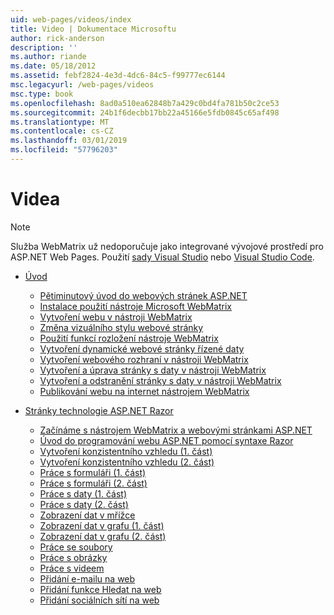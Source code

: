 ```yaml
---
uid: web-pages/videos/index
title: Video | Dokumentace Microsoftu
author: rick-anderson
description: ''
ms.author: riande
ms.date: 05/18/2012
ms.assetid: febf2824-4e3d-4dc6-84c5-f99777ec6144
msc.legacyurl: /web-pages/videos
msc.type: book
ms.openlocfilehash: 8ad0a510ea62848b7a429c0bd4fa781b50c2ce53
ms.sourcegitcommit: 24b1f6decbb17bb22a45166e5fdb0845c65af498
ms.translationtype: MT
ms.contentlocale: cs-CZ
ms.lasthandoff: 03/01/2019
ms.locfileid: "57796203"
---
```

<a name="videos"></a>Videa
====================

> [!NOTE] 
> Služba WebMatrix už nedoporučuje jako integrované vývojové prostředí pro ASP.NET Web Pages. Použití [sady Visual Studio](xref:aspnet/web-pages/overview/getting-started/program-asp-net-web-pages-in-visual-studio) nebo [Visual Studio Code](https://code.visualstudio.com/).

- [Úvod](introduction/index.md)

    - [Pětiminutový úvod do webových stránek ASP.NET](introduction/5-minute-introduction-to-aspnet-web-pages.md)
    - [Instalace použití nástroje Microsoft WebMatrix](introduction/install-and-use-the-microsoft-webmatrix-tool.md)
    - [Vytvoření webu v nástroji WebMatrix](introduction/create-a-website-using-webmatrix.md)
    - [Změna vizuálního stylu webové stránky](introduction/change-the-visual-style-of-a-web-page.md)
    - [Použití funkcí rozložení nástroje WebMatrix](introduction/use-the-layout-features-in-webmatrix.md)
    - [Vytvoření dynamické webové stránky řízené daty](introduction/create-a-data-driven-dynamic-web-page.md)
    - [Vytvoření webového rozhraní v nástroji WebMatrix](introduction/create-a-web-interface-in-webmatrix.md)
    - [Vytvoření a úprava stránky s daty v nástroji WebMatrix](introduction/create-an-edit-data-page-in-webmatrix.md)
    - [Vytvoření a odstranění stránky s daty v nástroji WebMatrix](introduction/create-a-delete-data-page-in-webmatrix.md)
    - [Publikování webu na internet nástrojem WebMatrix](introduction/publish-a-website-to-the-internet-using-webmatrix.md)
- [Stránky technologie ASP.NET Razor](aspnet-razor-pages/index.md)

    - [Začínáme s nástrojem WebMatrix a webovými stránkami ASP.NET](aspnet-razor-pages/getting-started-with-webmatrix-and-aspnet-web-pages.md)
    - [Úvod do programování webu ASP.NET pomocí syntaxe Razor](aspnet-razor-pages/introduction-to-aspnet-web-programming-using-the-razor-syntax.md)
    - [Vytvoření konzistentního vzhledu (1. část)](aspnet-razor-pages/creating-a-consistent-look-part-1.md)
    - [Vytvoření konzistentního vzhledu (2. část)](aspnet-razor-pages/creating-a-consistent-look-part-2.md)
    - [Práce s formuláři (1. část)](aspnet-razor-pages/working-with-forms-part-1.md)
    - [Práce s formuláři (2. část)](aspnet-razor-pages/working-with-forms-part-2.md)
    - [Práce s daty (1. část)](aspnet-razor-pages/working-with-data-part-1.md)
    - [Práce s daty (2. část)](aspnet-razor-pages/working-with-data-part-2.md)
    - [Zobrazení dat v mřížce](aspnet-razor-pages/displaying-data-in-a-grid.md)
    - [Zobrazení dat v grafu (1. část)](aspnet-razor-pages/displaying-data-in-a-chart-part-1.md)
    - [Zobrazení dat v grafu (2. část)](aspnet-razor-pages/displaying-data-in-a-chart-part-2.md)
    - [Práce se soubory](aspnet-razor-pages/working-with-files.md)
    - [Práce s obrázky](aspnet-razor-pages/working-with-images.md)
    - [Práce s videem](aspnet-razor-pages/working-with-video.md)
    - [Přidání e-mailu na web](aspnet-razor-pages/adding-email-to-your-web-site.md)
    - [Přidání funkce Hledat na web](aspnet-razor-pages/adding-search-to-your-web-site.md)
    - [Přidání sociálních sítí na web](aspnet-razor-pages/adding-social-networking-to-your-website.md)
